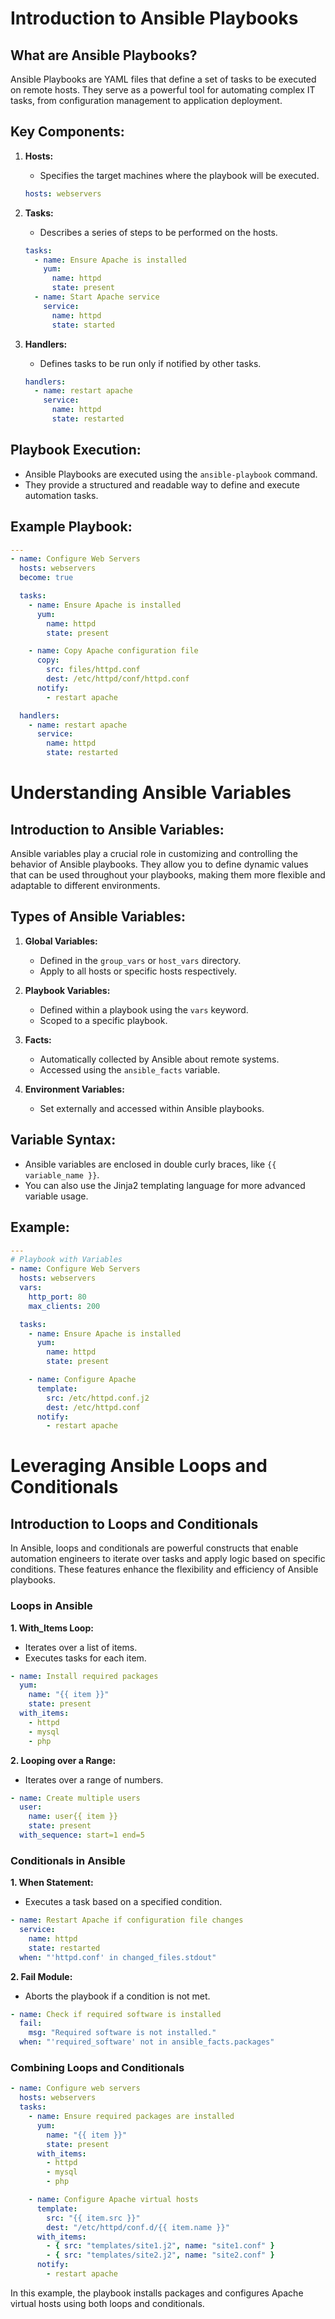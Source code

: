 # Introduction to Ansible Playbooks

## What are Ansible Playbooks?

Ansible Playbooks are YAML files that define a set of tasks to be executed on remote hosts. They serve as a powerful tool for automating complex IT tasks, from configuration management to application deployment.

## Key Components:

1. **Hosts:**
   - Specifies the target machines where the playbook will be executed.

   ```yaml
   hosts: webservers
   ```

2. **Tasks:**
   - Describes a series of steps to be performed on the hosts.

   ```yaml
   tasks:
     - name: Ensure Apache is installed
       yum:
         name: httpd
         state: present
     - name: Start Apache service
       service:
         name: httpd
         state: started
   ```

3. **Handlers:**
   - Defines tasks to be run only if notified by other tasks.

   ```yaml
   handlers:
     - name: restart apache
       service:
         name: httpd
         state: restarted
   ```

## Playbook Execution:

- Ansible Playbooks are executed using the `ansible-playbook` command.
- They provide a structured and readable way to define and execute automation tasks.

## Example Playbook:

```yaml
---
- name: Configure Web Servers
  hosts: webservers
  become: true

  tasks:
    - name: Ensure Apache is installed
      yum:
        name: httpd
        state: present

    - name: Copy Apache configuration file
      copy:
        src: files/httpd.conf
        dest: /etc/httpd/conf/httpd.conf
      notify:
        - restart apache

  handlers:
    - name: restart apache
      service:
        name: httpd
        state: restarted
```

# Understanding Ansible Variables

## Introduction to Ansible Variables:

Ansible variables play a crucial role in customizing and controlling the behavior of Ansible playbooks. They allow you to define dynamic values that can be used throughout your playbooks, making them more flexible and adaptable to different environments.

## Types of Ansible Variables:

1. **Global Variables:**
   - Defined in the `group_vars` or `host_vars` directory.
   - Apply to all hosts or specific hosts respectively.

2. **Playbook Variables:**
   - Defined within a playbook using the `vars` keyword.
   - Scoped to a specific playbook.

3. **Facts:**
   - Automatically collected by Ansible about remote systems.
   - Accessed using the `ansible_facts` variable.

4. **Environment Variables:**
   - Set externally and accessed within Ansible playbooks.

## Variable Syntax:

- Ansible variables are enclosed in double curly braces, like `{{ variable_name }}`.
- You can also use the Jinja2 templating language for more advanced variable usage.

## Example:

```yaml
---
# Playbook with Variables
- name: Configure Web Servers
  hosts: webservers
  vars:
    http_port: 80
    max_clients: 200

  tasks:
    - name: Ensure Apache is installed
      yum:
        name: httpd
        state: present

    - name: Configure Apache
      template:
        src: /etc/httpd.conf.j2
        dest: /etc/httpd.conf
      notify:
        - restart apache
```

# Leveraging Ansible Loops and Conditionals

## Introduction to Loops and Conditionals

In Ansible, loops and conditionals are powerful constructs that enable automation engineers to iterate over tasks and apply logic based on specific conditions. These features enhance the flexibility and efficiency of Ansible playbooks.

### Loops in Ansible

**1. With_Items Loop:**
   - Iterates over a list of items.
   - Executes tasks for each item.

   ```yaml
   - name: Install required packages
     yum:
       name: "{{ item }}"
       state: present
     with_items:
       - httpd
       - mysql
       - php
   ```

**2. Looping over a Range:**
   - Iterates over a range of numbers.

   ```yaml
   - name: Create multiple users
     user:
       name: user{{ item }}
       state: present
     with_sequence: start=1 end=5
   ```

### Conditionals in Ansible

**1. When Statement:**
   - Executes a task based on a specified condition.

   ```yaml
   - name: Restart Apache if configuration file changes
     service:
       name: httpd
       state: restarted
     when: "'httpd.conf' in changed_files.stdout"
   ```

**2. Fail Module:**
   - Aborts the playbook if a condition is not met.

   ```yaml
   - name: Check if required software is installed
     fail:
       msg: "Required software is not installed."
     when: "'required_software' not in ansible_facts.packages"
   ```

### Combining Loops and Conditionals

```yaml
- name: Configure web servers
  hosts: webservers
  tasks:
    - name: Ensure required packages are installed
      yum:
        name: "{{ item }}"
        state: present
      with_items:
        - httpd
        - mysql
        - php

    - name: Configure Apache virtual hosts
      template:
        src: "{{ item.src }}"
        dest: "/etc/httpd/conf.d/{{ item.name }}"
      with_items:
        - { src: "templates/site1.j2", name: "site1.conf" }
        - { src: "templates/site2.j2", name: "site2.conf" }
      notify:
        - restart apache
```

In this example, the playbook installs packages and configures Apache virtual hosts using both loops and conditionals.
